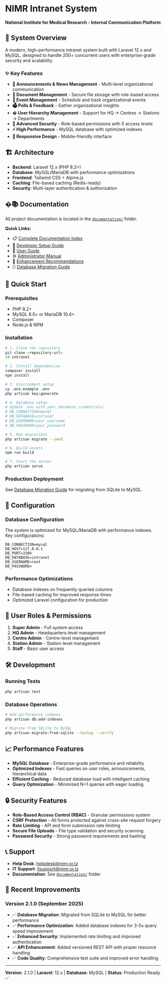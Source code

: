 # NIMR Intranet System

**National Institute for Medical Research - Internal Communication Platform**

## 🎯 System Overview

A modern, high-performance intranet system built with Laravel 12.x and MySQL, designed to handle 200+ concurrent users with enterprise-grade security and scalability.

### ✨ Key Features
- **📢 Announcements & News Management** - Multi-level organizational communication
- **📁 Document Management** - Secure file storage with role-based access
- **📅 Event Management** - Schedule and track organizational events  
- **🗳️ Polls & Feedback** - Gather organizational insights
- **� User Hierarchy Management** - Support for HQ → Centres → Stations → Departments
- **🔐 Advanced Security** - Role-based permissions with 5 access levels
- **⚡ High Performance** - MySQL database with optimized indexes
- **📱 Responsive Design** - Mobile-friendly interface

## 🏗️ Architecture

- **Backend**: Laravel 12.x (PHP 8.2+)
- **Database**: MySQL/MariaDB with performance optimizations
- **Frontend**: Tailwind CSS + Alpine.js
- **Caching**: File-based caching (Redis-ready)
- **Security**: Multi-layer authentication & authorization

## �📚 Documentation

All project documentation is located in the [`documentation/`](documentation/) folder.

**Quick Links:**
- 📋 [Complete Documentation Index](documentation/INDEX.md)
- 🚀 [Developer Setup Guide](documentation/README.md)
- 👤 [User Guide](documentation/USER_GUIDE.md)
- ⚙️ [Administrator Manual](documentation/ADMINISTRATOR_MANUAL.md)
- 🔧 [Enhancement Recommendations](ENHANCEMENT_RECOMMENDATIONS.md)
- 🗄️ [Database Migration Guide](DATABASE_MIGRATION_GUIDE.md)

## 🚀 Quick Start

### Prerequisites
- PHP 8.2+
- MySQL 8.0+ or MariaDB 10.4+
- Composer
- Node.js & NPM

### Installation

```bash
# 1. Clone the repository
git clone <repository-url>
cd intranet

# 2. Install dependencies
composer install
npm install

# 3. Environment setup
cp .env.example .env
php artisan key:generate

# 4. Database setup
# Update .env with your database credentials:
# DB_CONNECTION=mysql
# DB_DATABASE=intranet
# DB_USERNAME=your_username
# DB_PASSWORD=your_password

# 5. Run migrations
php artisan migrate --seed

# 6. Build assets
npm run build

# 7. Start the server
php artisan serve
```

### Production Deployment

See [Database Migration Guide](DATABASE_MIGRATION_GUIDE.md) for migrating from SQLite to MySQL.

## 🔧 Configuration

### Database Configuration
The system is optimized for MySQL/MariaDB with performance indexes. Key configurations:

```env
DB_CONNECTION=mysql
DB_HOST=127.0.0.1
DB_PORT=3306
DB_DATABASE=intranet
DB_USERNAME=root
DB_PASSWORD=
```

### Performance Optimizations
- Database indexes on frequently queried columns
- File-based caching for improved response times
- Optimized Laravel configuration for production

## 👥 User Roles & Permissions

1. **Super Admin** - Full system access
2. **HQ Admin** - Headquarters-level management
3. **Centre Admin** - Centre-level management  
4. **Station Admin** - Station-level management
5. **Staff** - Basic user access

## 🛠️ Development

### Running Tests
```bash
php artisan test
```

### Database Operations
```bash
# Add performance indexes
php artisan db:add-indexes

# Migrate from SQLite to MySQL
php artisan migrate:from-sqlite --backup --verify
```

## 📈 Performance Features

- **MySQL Database** - Enterprise-grade performance and reliability
- **Optimized Indexes** - Fast queries on user roles, announcements, hierarchical data
- **Efficient Caching** - Reduced database load with intelligent caching
- **Query Optimization** - Minimized N+1 queries with eager loading

## 🔒 Security Features

- **Role-Based Access Control (RBAC)** - Granular permissions system
- **CSRF Protection** - All forms protected against cross-site request forgery
- **Rate Limiting** - API and form submission rate limiting
- **Secure File Uploads** - File type validation and security scanning
- **Password Security** - Strong password requirements and hashing

## 📞 Support

- **Help Desk**: helpdesk@nimr.or.tz
- **IT Support**: itsupport@nimr.or.tz  
- **Documentation**: See [`documentation/`](documentation/) folder

## 🚀 Recent Improvements

### Version 2.1.0 (September 2025)
- ✅ **Database Migration**: Migrated from SQLite to MySQL for better performance
- ✅ **Performance Optimization**: Added database indexes for 3-5x query speed improvement
- ✅ **Enhanced Security**: Implemented rate limiting and improved authentication
- ✅ **API Enhancement**: Added versioned REST API with proper resource handling
- ✅ **Code Quality**: Comprehensive test suite and improved error handling

---

**Version**: 2.1.0 | **Laravel**: 12.x | **Database**: MySQL | **Status**: Production Ready ✅
